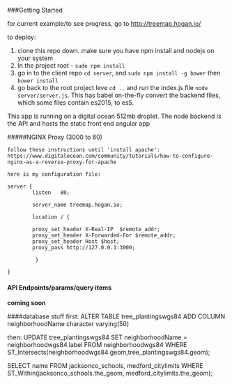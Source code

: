 ###Getting Started

for current example/to see progress, go to http://treemap.hogan.io/

to deploy:

1. clone this repo down. make sure you have npm install and nodejs on your system
2. In the project root - `sudo npm install`
3. go in to the client repo `cd server`, and `sudo npm install -g bower` then `bower install`
4. go back to the root project leve `cd ..` and run the index.js file `node server/server.js`. This has babel on-the-fly convert the backend files, which some files contain es2015, to es5.

This app is running on a digital ocean 512mb droplet. The node backend is the API and hosts the static front end angular app

#####NGINX Proxy (3000 to 80)
```
follow these instructions until 'install apache': https://www.digitalocean.com/community/tutorials/how-to-configure-nginx-as-a-reverse-proxy-for-apache

here is my configuration file:

server {
        listen   80;

        server_name treemap.hogan.io;

        location / {

        proxy_set_header X-Real-IP  $remote_addr;
        proxy_set_header X-Forwarded-For $remote_addr;
        proxy_set_header Host $host;
        proxy_pass http://127.0.0.1:3000;

         }

}

```

#### API Endpoints/params/query items
__coming soon__


####database stuff
first:
ALTER TABLE tree_plantingswgs84
ADD COLUMN neighborhoodName character varying(50)

then:
UPDATE tree_plantingswgs84
SET neighborhoodName = neighborhoodwgs84.label
FROM neighborhoodwgs84
WHERE ST_Intersects(neighborhoodwgs84.geom,tree_plantingswgs84.geom);

SELECT name
  FROM jacksonco_schools, medford_citylimits
  WHERE ST_Within(jacksonco_schools.the_geom, medford_citylimits.the_geom);
